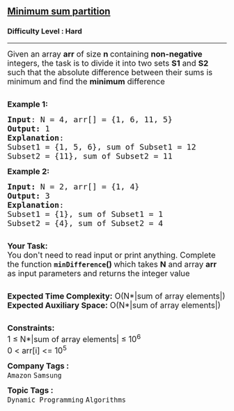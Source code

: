 <h2><a href="https://practice.geeksforgeeks.org/problems/minimum-sum-partition3317/1?utm_source=youtube&utm_medium=collab_striver_ytdescription&utm_campaign=minimum-sum-partition3317">Minimum sum partition</a></h2><h3>Difficulty Level : Hard</h3><hr><div class="problems_problem_content__Xm_eO"><p><span style="font-size:18px">Given an array&nbsp;<strong>arr</strong> of size <strong>n&nbsp;</strong>containing <strong>non-negative </strong>integers, the task is to divide it into two sets <strong>S1</strong> and <strong>S2</strong> such that the absolute difference between their sums is minimum and find the <strong>minimum</strong> difference</span></p>

<p><br>
<span style="font-size:18px"><strong>Example 1:</strong></span></p>

<pre><span style="font-size:18px"><strong>Input</strong>: N = 4, arr[] = {1, 6, 11, 5}</span> <span style="font-size:18px">
<strong>Output:</strong> 1
<strong>Explanation</strong>: </span>
<span style="font-size:18px">Subset1 = {1, 5, 6}, sum of Subset1 = 12 
Subset2 = {11}, sum of Subset2 = 11  </span> </pre>

<div><span style="font-size:18px"><strong>Example 2:</strong></span></div>

<pre><span style="font-size:18px"><strong>Input: </strong>N = 2, arr[] = {1, 4}
<strong>Output: </strong>3
<strong>Explanation</strong>: 
Subset1 = {1}, sum of Subset1 = 1
Subset2 = {4}, sum of Subset2 = 4</span></pre>

<p><br>
<span style="font-size:18px"><strong>Your Task:&nbsp;&nbsp;</strong><br>
You don't need to read input or print anything. Complete the function <strong><code>minDifference</code>()&nbsp;</strong>which takes <strong>N</strong> and array <strong>arr </strong>as input parameters and returns the integer value</span></p>

<p><br>
<span style="font-size:18px"><strong>Expected Time Complexity:</strong> O(N*|sum of array elements|)<br>
<strong>Expected Auxiliary Space:</strong> O(N*|sum of array elements|)</span></p>

<p><br>
<span style="font-size:18px"><strong>Constraints:</strong><br>
1 ≤&nbsp;N*|sum of array elements| ≤ 10<sup>6</sup><br>
0 &lt; arr[i] &lt;= 10<sup>5</sup></span></p>
</div><p><span style=font-size:18px><strong>Company Tags : </strong><br><code>Amazon</code>&nbsp;<code>Samsung</code>&nbsp;<br><p><span style=font-size:18px><strong>Topic Tags : </strong><br><code>Dynamic Programming</code>&nbsp;<code>Algorithms</code>&nbsp;
